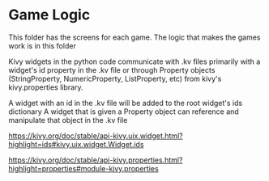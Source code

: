 # Game Logic

This folder has the screens for each game. The logic that makes the games work is in this folder

Kivy widgets in the python code communicate with .kv files primarily with a widget's id property in the .kv file or through Property objects (StringProperty, NumericProperty, ListProperty, etc) from kivy's kivy.properties library.

A widget with an id in the .kv file will be added to the root widget's ids dictionary
A widget that is given a Property object can reference and manipulate that object in the .kv file

<https://kivy.org/doc/stable/api-kivy.uix.widget.html?highlight=ids#kivy.uix.widget.Widget.ids>

<https://kivy.org/doc/stable/api-kivy.properties.html?highlight=properties#module-kivy.properties>
